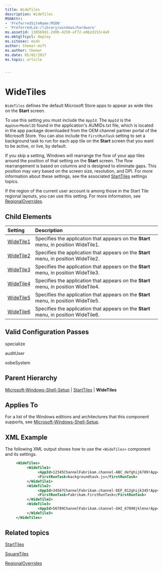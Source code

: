 ```yaml
---
title: WideTiles
description: WideTiles
MSHAttr:
- 'PreferredSiteName:MSDN'
- 'PreferredLib:/library/windows/hardware'
ms.assetid: 138569d1-2d0b-4259-af72-e862d153c4a9
ms.mktglfcycl: deploy
ms.sitesec: msdn
author: themar-msft
ms.author: themar
ms.date: 05/02/2017
ms.topic: article


---
```

# WideTiles

`WideTiles` defines the default Microsoft Store apps to appear as wide tiles on the **Start** screen.

To use this setting you must include the `AppId`. The `AppId` is the `AppUserModelID` found in the application's AUMIDs.txt file, which is located in the app package downloaded from the OEM channel partner portal of the Microsoft Store. You can also include the `FirstRunTask` setting to set a background task to run for each app tile on the **Start** screen that you want to be active, or live, by default.

If you skip a setting, Windows will rearrange the flow of your app tiles around the position of that setting on the **Start** screen. The flow rearrangement is based on columns and is designed to eliminate gaps. This position may vary based on the screen size, resolution, and DPI. For more information about these settings, see the associated [StartTiles](microsoft-windows-shell-setup-starttiles.md) settings topics.

If the region of the current user account is among those in the Start Tile regional layouts, you can use this setting. For more information, see [RegionalOverrides](microsoft-windows-shell-setup-starttiles-regionaloverrides.md).

## Child Elements

| Setting                 | Description                                                                           |
|:------------------------|:--------------------------------------------------------------------------------------|
| [WideTile1](microsoft-windows-shell-setup-starttiles-regionaloverrides-regionaloverride-widetiles-widetile1.md) | Specifies the application that appears on the <strong>Start</strong> menu, in position WideTile1. |
| [WideTile2](microsoft-windows-shell-setup-starttiles-regionaloverrides-regionaloverride-widetiles-widetile2.md) | Specifies the application that appears on the <strong>Start</strong> menu, in position WideTile2. |
| [WideTile3](microsoft-windows-shell-setup-starttiles-regionaloverrides-regionaloverride-widetiles-widetile3.md) | Specifies the application that appears on the <strong>Start</strong> menu, in position WideTile3. |
| [WideTile4](microsoft-windows-shell-setup-starttiles-regionaloverrides-regionaloverride-widetiles-widetile4.md) | Specifies the application that appears on the <strong>Start</strong> menu, in position WideTile4. |
| [WideTile5](microsoft-windows-shell-setup-starttiles-regionaloverrides-regionaloverride-widetiles-widetile5.md) | Specifies the application that appears on the <strong>Start</strong> menu, in position WideTile5. |
| [WideTile6](microsoft-windows-shell-setup-starttiles-regionaloverrides-regionaloverride-widetiles-widetile6.md) | Specifies the application that appears on the <strong>Start</strong> menu, in position WideTile6. |

## Valid Configuration Passes

specialize

auditUser

oobeSystem

## Parent Hierarchy

[Microsoft-Windows-Shell-Setup](microsoft-windows-shell-setup.md) | [StartTiles](microsoft-windows-shell-setup-starttiles.md) | **WideTiles**

## Applies To

For a list of the Windows editions and architectures that this component supports, see [Microsoft-Windows-Shell-Setup](microsoft-windows-shell-setup.md).

## XML Example

The following XML output shows how to use the `<WideTiles>` component and its settings.

```XML
     <WideTiles>
          <WideTile1>
               <AppId>12345ChannelFabrikam.channel-ABC_defghij6789!App</AppId>
               <FirstRunTask>backgroundtask.js</FirstRunTask>
          </WideTile1>
          <WideTile2>
               <AppId>34567ChannelFabrikam.channel-DEF_012ghijk345!App</AppId>
               <FirstRunTask>Fabrikam.FirstRunTask</FirstRunTask>
          </WideTile2>
          <WideTile3>
               <AppId>56789ChannelFabrikam.channel-GHI_67890jklmno!App</AppId>
          </WideTile3>
     </WideTiles>
```

## Related topics

[StartTiles](microsoft-windows-shell-setup-starttiles.md)

[SquareTiles](microsoft-windows-shell-setup-starttiles-squaretiles.md)

[RegionalOverrides](microsoft-windows-shell-setup-starttiles-regionaloverrides.md)
